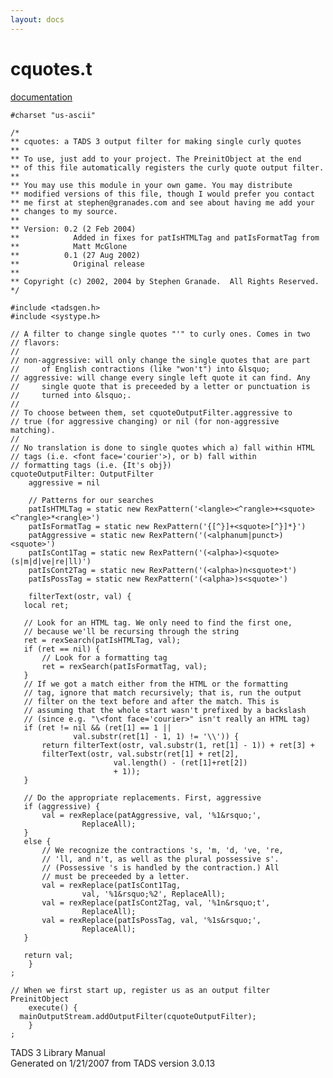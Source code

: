 ```yaml
---
layout: docs
---
```

# cquotes.t

[documentation](../file/cquotes.t.html)

    #charset "us-ascii"

    /*
    ** cquotes: a TADS 3 output filter for making single curly quotes
    **
    ** To use, just add to your project. The PreinitObject at the end
    ** of this file automatically registers the curly quote output filter.
    **
    ** You may use this module in your own game. You may distribute
    ** modified versions of this file, though I would prefer you contact
    ** me first at stephen@granades.com and see about having me add your
    ** changes to my source.
    **
    ** Version: 0.2 (2 Feb 2004)
    **            Added in fixes for patIsHTMLTag and patIsFormatTag from
    **            Matt McGlone
    **          0.1 (27 Aug 2002)
    **            Original release
    **
    ** Copyright (c) 2002, 2004 by Stephen Granade.  All Rights Reserved.
    */

    #include <tadsgen.h>
    #include <systype.h>

    // A filter to change single quotes "'" to curly ones. Comes in two
    // flavors:
    //
    // non-aggressive: will only change the single quotes that are part
    //     of English contractions (like "won't") into &lsquo;
    // aggressive: will change every single left quote it can find. Any
    //     single quote that is preceeded by a letter or punctuation is
    //     turned into &lsquo;.
    //
    // To choose between them, set cquoteOutputFilter.aggressive to
    // true (for aggressive changing) or nil (for non-aggressive matching).
    //
    // No translation is done to single quotes which a) fall within HTML
    // tags (i.e. <font face='courier'>), or b) fall within
    // formatting tags (i.e. {It's obj})
    cquoteOutputFilter: OutputFilter
        aggressive = nil

        // Patterns for our searches
        patIsHTMLTag = static new RexPattern('<langle><^rangle>+<squote><^rangle>*<rangle>')
        patIsFormatTag = static new RexPattern('{[^}]+<squote>[^}]*}')
        patAggressive = static new RexPattern('(<alphanum|punct>)<squote>')
        patIsCont1Tag = static new RexPattern('(<alpha>)<squote>(s|m|d|ve|re|ll)')
        patIsCont2Tag = static new RexPattern('(<alpha>)n<squote>t')
        patIsPossTag = static new RexPattern('(<alpha>)s<squote>')

        filterText(ostr, val) {
       local ret;

       // Look for an HTML tag. We only need to find the first one,
       // because we'll be recursing through the string
       ret = rexSearch(patIsHTMLTag, val);
       if (ret == nil) {
           // Look for a formatting tag
           ret = rexSearch(patIsFormatTag, val);
       }
       // If we got a match either from the HTML or the formatting
       // tag, ignore that match recursively; that is, run the output
       // filter on the text before and after the match. This is
       // assuming that the whole start wasn't prefixed by a backslash
       // (since e.g. "\<font face='courier>" isn't really an HTML tag)
       if (ret != nil && (ret[1] == 1 ||
                  val.substr(ret[1] - 1, 1) != '\\')) {
           return filterText(ostr, val.substr(1, ret[1] - 1)) + ret[3] +
           filterText(ostr, val.substr(ret[1] + ret[2],
                           val.length() - (ret[1]+ret[2])
                           + 1));
       }

       // Do the appropriate replacements. First, aggressive
       if (aggressive) {
           val = rexReplace(patAggressive, val, '%1&rsquo;',
                    ReplaceAll);
       }
       else {
           // We recognize the contractions 's, 'm, 'd, 've, 're,
           // 'll, and n't, as well as the plural possessive s'.
           // (Possessive 's is handled by the contraction.) All
           // must be preceeded by a letter.
           val = rexReplace(patIsCont1Tag,
                    val, '%1&rsquo;%2', ReplaceAll);
           val = rexReplace(patIsCont2Tag, val, '%1n&rsquo;t',
                    ReplaceAll);
           val = rexReplace(patIsPossTag, val, '%1s&rsquo;',
                    ReplaceAll);
       }

       return val;
        }
    ;

    // When we first start up, register us as an output filter
    PreinitObject
        execute() {
      mainOutputStream.addOutputFilter(cquoteOutputFilter);
        }
    ;



TADS 3 Library Manual  
Generated on 1/21/2007 from TADS version 3.0.13


